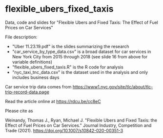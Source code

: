 # flexible_ubers_fixed_taxis
Data, code and slides for "Flexible Ubers and Fixed Taxis: The Effect of Fuel Prices on Car Services"

File description:
* "Uber 11.23.19.pdf" is the slides summarizing the research
* "car_service_by_type_data.csv" is a broad dataset for car services in New York City from 2015 through 2018 (see slide 16 from above for variable definitions)
* "flexible_ubers_fixed_taxis.R" is the R code for analysis
* "nyc_taxi_tnc_data.csv" is the dataset used in the analysis and only includes business days

Car service trip data comes from https://www1.nyc.gov/site/tlc/about/tlc-trip-record-data.page

Read the article online at https://rdcu.be/cc8eC

Please cite as

Weinandy, Thomas J., Ryan, Michael J. "Flexible Ubers and Fixed Taxis: the Effect of Fuel Prices on Car Services." Journal Industry, Competition and Trade (2021). https://doi.org/10.1007/s10842-020-00351-3
